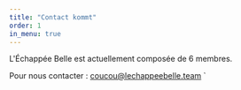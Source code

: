 ```yaml
---
title: "Contact kommt"
order: 1
in_menu: true
---
```

L'Échappée Belle est actuellement composée de 6 membres.

Pour nous contacter : [coucou@lechappeebelle.team](mailto:coucou@lechappeebelle.team)
` 